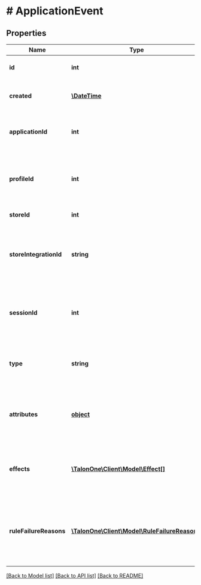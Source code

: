 # # ApplicationEvent

## Properties

Name | Type | Description | Notes
------------ | ------------- | ------------- | -------------
**id** | **int** | Internal ID of this entity. | 
**created** | [**\DateTime**](\DateTime.md) | The time this entity was created. | 
**applicationId** | **int** | The ID of the Application that owns this entity. | 
**profileId** | **int** | The globally unique Talon.One ID of the customer that created this entity. | [optional] 
**storeId** | **int** | The ID of the store. | [optional] 
**storeIntegrationId** | **string** | The integration ID of the store. You choose this ID when you create a store. | [optional] 
**sessionId** | **int** | The globally unique Talon.One ID of the session that contains this event. | [optional] 
**type** | **string** | A string representing the event. Must not be a reserved event name. | 
**attributes** | [**object**](.md) | Additional JSON serialized data associated with the event. | 
**effects** | [**\TalonOne\Client\Model\Effect[]**](Effect.md) | An array containing the effects that were applied as a result of this event. | 
**ruleFailureReasons** | [**\TalonOne\Client\Model\RuleFailureReason[]**](RuleFailureReason.md) | An array containing the rule failure reasons which happened during this event. | [optional] 

[[Back to Model list]](../../README.md#documentation-for-models) [[Back to API list]](../../README.md#documentation-for-api-endpoints) [[Back to README]](../../README.md)



